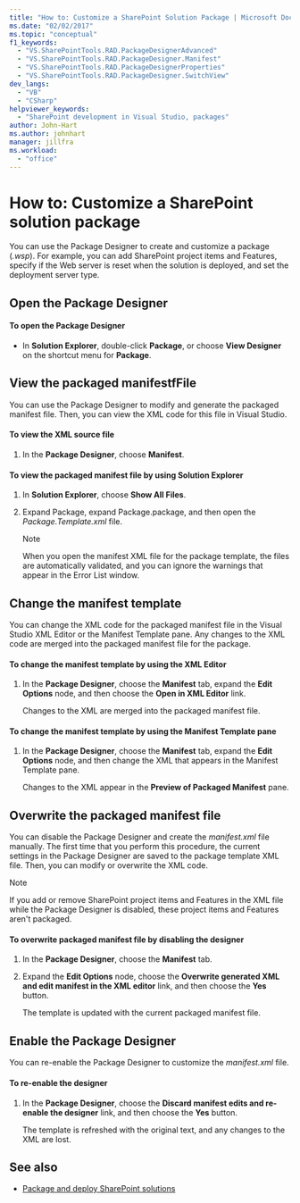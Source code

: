 ```yaml
---
title: "How to: Customize a SharePoint Solution Package | Microsoft Docs"
ms.date: "02/02/2017"
ms.topic: "conceptual"
f1_keywords:
  - "VS.SharePointTools.RAD.PackageDesignerAdvanced"
  - "VS.SharePointTools.RAD.PackageDesigner.Manifest"
  - "VS.SharePointTools.RAD.PackageDesignerProperties"
  - "VS.SharePointTools.RAD.PackageDesigner.SwitchView"
dev_langs:
  - "VB"
  - "CSharp"
helpviewer_keywords:
  - "SharePoint development in Visual Studio, packages"
author: John-Hart
ms.author: johnhart
manager: jillfra
ms.workload:
  - "office"
---
```

# How to: Customize a SharePoint solution package
  You can use the Package Designer to create and customize a package (*.wsp*). For example, you can add SharePoint project items and Features, specify if the Web server is reset when the solution is deployed, and set the deployment server type.

## Open the Package Designer

#### To open the Package Designer

- In **Solution Explorer**, double-click **Package**, or choose **View Designer** on the shortcut menu for **Package**.

## View the packaged manifestfFile
 You can use the Package Designer to modify and generate the packaged manifest file. Then, you can view the XML code for this file in Visual Studio.

#### To view the XML source file

1. In the **Package Designer**, choose **Manifest**.

#### To view the packaged manifest file by using Solution Explorer

1. In **Solution Explorer**, choose **Show All Files**.

2. Expand Package, expand Package.package, and then open the *Package.Template.xml* file.

    > [!NOTE]
    > When you open the manifest XML file for the package template, the files are automatically validated, and you can ignore the warnings that appear in the Error List window.

## Change the manifest template
 You can change the XML code for the packaged manifest file in the Visual Studio XML Editor or the Manifest Template pane. Any changes to the XML code are merged into the packaged manifest file for the package.

#### To change the manifest template by using the XML Editor

1. In the **Package Designer**, choose the **Manifest** tab, expand the **Edit Options** node, and then choose the **Open in XML Editor** link.

     Changes to the XML are merged into the packaged manifest file.

#### To change the manifest template by using the Manifest Template pane

1. In the **Package Designer**, choose the **Manifest** tab, expand the **Edit Options** node, and then change the XML that appears in the Manifest Template pane.

     Changes to the XML appear in the **Preview of Packaged Manifest** pane.

## Overwrite the packaged manifest file
 You can disable the Package Designer and create the *manifest.xml* file manually. The first time that you perform this procedure, the current settings in the Package Designer are saved to the package template XML file. Then, you can modify or overwrite the XML code.

> [!NOTE]
> If you add or remove SharePoint project items and Features in the XML file while the Package Designer is disabled, these project items and Features aren't packaged.

#### To overwrite packaged manifest file by disabling the designer

1. In the **Package Designer**, choose the **Manifest** tab.

2. Expand the **Edit Options** node, choose the **Overwrite generated XML and edit manifest in the XML editor** link, and then choose the **Yes** button.

     The template is updated with the current packaged manifest file.

## Enable the Package Designer
 You can re-enable the Package Designer to customize the *manifest.xml* file.

#### To re-enable the designer

1. In the **Package Designer**, choose the **Discard manifest edits and re-enable the designer** link, and then choose the **Yes** button.

     The template is refreshed with the original text, and any changes to the XML are lost.

## See also
- [Package and deploy SharePoint solutions](../sharepoint/packaging-and-deploying-sharepoint-solutions.md)
